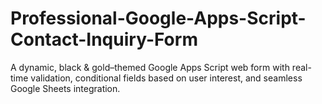 # Professional-Google-Apps-Script-Contact-Inquiry-Form
A dynamic, black &amp; gold–themed Google Apps Script web form with real-time validation, conditional fields based on user interest, and seamless Google Sheets integration.
